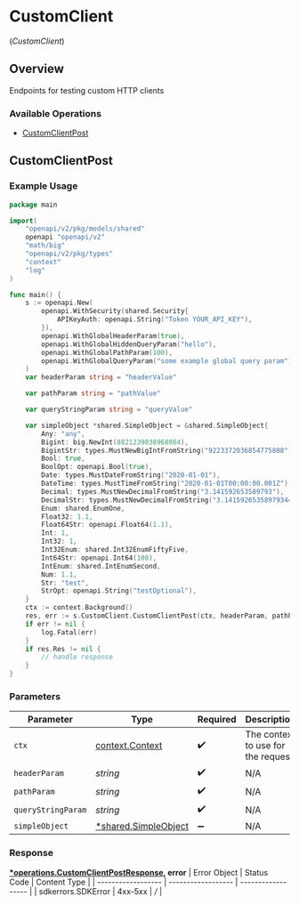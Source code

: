# CustomClient
(*CustomClient*)

## Overview

Endpoints for testing custom HTTP clients

### Available Operations

* [CustomClientPost](#customclientpost)

## CustomClientPost

### Example Usage

```go
package main

import(
	"openapi/v2/pkg/models/shared"
	openapi "openapi/v2"
	"math/big"
	"openapi/v2/pkg/types"
	"context"
	"log"
)

func main() {
    s := openapi.New(
        openapi.WithSecurity(shared.Security{
            APIKeyAuth: openapi.String("Token YOUR_API_KEY"),
        }),
        openapi.WithGlobalHeaderParam(true),
        openapi.WithGlobalHiddenQueryParam("hello"),
        openapi.WithGlobalPathParam(100),
        openapi.WithGlobalQueryParam("some example global query param"),
    )
    var headerParam string = "headerValue"

    var pathParam string = "pathValue"

    var queryStringParam string = "queryValue"

    var simpleObject *shared.SimpleObject = &shared.SimpleObject{
        Any: "any",
        Bigint: big.NewInt(8821239038968084),
        BigintStr: types.MustNewBigIntFromString("9223372036854775808"),
        Bool: true,
        BoolOpt: openapi.Bool(true),
        Date: types.MustDateFromString("2020-01-01"),
        DateTime: types.MustTimeFromString("2020-01-01T00:00:00.001Z"),
        Decimal: types.MustNewDecimalFromString("3.141592653589793"),
        DecimalStr: types.MustNewDecimalFromString("3.14159265358979344719667586"),
        Enum: shared.EnumOne,
        Float32: 1.1,
        Float64Str: openapi.Float64(1.1),
        Int: 1,
        Int32: 1,
        Int32Enum: shared.Int32EnumFiftyFive,
        Int64Str: openapi.Int64(100),
        IntEnum: shared.IntEnumSecond,
        Num: 1.1,
        Str: "test",
        StrOpt: openapi.String("testOptional"),
    }
    ctx := context.Background()
    res, err := s.CustomClient.CustomClientPost(ctx, headerParam, pathParam, queryStringParam, simpleObject)
    if err != nil {
        log.Fatal(err)
    }
    if res.Res != nil {
        // handle response
    }
}
```

### Parameters

| Parameter                                                       | Type                                                            | Required                                                        | Description                                                     | Example                                                         |
| --------------------------------------------------------------- | --------------------------------------------------------------- | --------------------------------------------------------------- | --------------------------------------------------------------- | --------------------------------------------------------------- |
| `ctx`                                                           | [context.Context](https://pkg.go.dev/context#Context)           | :heavy_check_mark:                                              | The context to use for the request.                             |                                                                 |
| `headerParam`                                                   | *string*                                                        | :heavy_check_mark:                                              | N/A                                                             | headerValue                                                     |
| `pathParam`                                                     | *string*                                                        | :heavy_check_mark:                                              | N/A                                                             | pathValue                                                       |
| `queryStringParam`                                              | *string*                                                        | :heavy_check_mark:                                              | N/A                                                             | queryValue                                                      |
| `simpleObject`                                                  | [*shared.SimpleObject](../../pkg/models/shared/simpleobject.md) | :heavy_minus_sign:                                              | N/A                                                             |                                                                 |


### Response

**[*operations.CustomClientPostResponse](../../pkg/models/operations/customclientpostresponse.md), error**
| Error Object       | Status Code        | Content Type       |
| ------------------ | ------------------ | ------------------ |
| sdkerrors.SDKError | 4xx-5xx            | */*                |
